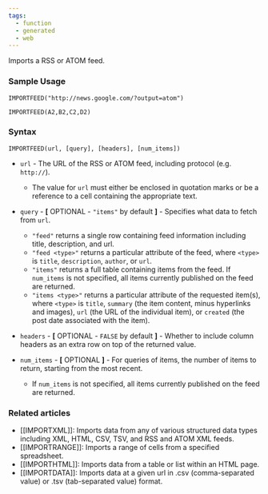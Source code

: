 ```yaml
---
tags:
  - function
  - generated
  - web
---
```


Imports a RSS or ATOM feed.

### Sample Usage

`IMPORTFEED("http://news.google.com/?output=atom")`

`IMPORTFEED(A2,B2,C2,D2)`

### Syntax

`IMPORTFEED(url, [query], [headers], [num_items])`

* `url` - The URL of the RSS or ATOM feed, including protocol (e.g. `http://`).

  + The value for `url` must either be enclosed in quotation marks or be a reference to a cell containing the appropriate text.
* `query` - **[** OPTIONAL - `"items"` by default **]** - Specifies what data to fetch from `url`.

  + `"feed"` returns a single row containing feed information including title, description, and url.
  + `"feed <type>"` returns a particular attribute of the feed, where `<type>` is `title`, `description`, `author`, or `url`.
  + `"items"` returns a full table containing items from the feed. If `num_items` is not specified, all items currently published on the feed are returned.
  + `"items <type>"` returns a particular attribute of the requested item(s), where `<type>` is `title`, `summary` (the item content, minus hyperlinks and images), `url` (the URL of the individual item), or `created` (the post date associated with the item).
* `headers` - **[** OPTIONAL - `FALSE` by default **]** - Whether to include column headers as an extra row on top of the returned value.
* `num_items` - **[** OPTIONAL **]** - For queries of items, the number of items to return, starting from the most recent.

  + If `num_items` is not specified, all items currently published on the feed are returned.

### Related articles

* [[IMPORTXML]]: Imports data from any of various structured data types including XML, HTML, CSV, TSV, and RSS and ATOM XML feeds.
* [[IMPORTRANGE]]: Imports a range of cells from a specified spreadsheet.
* [[IMPORTHTML]]: Imports data from a table or list within an HTML page.
* [[IMPORTDATA]]: Imports data at a given url in .csv (comma-separated value) or .tsv (tab-separated value) format.